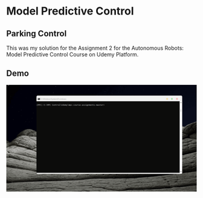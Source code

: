 # Model Predictive Control
## Parking Control 

This was my solution for the Assignment 2 for the Autonomous Robots: Model Predictive Control Course on Udemy Platform.

## Demo
![Parking Control Demo](https://github.com/AhmedISL/Highway-Speed-Control-using-MPC/blob/main/highway_control.gif)

